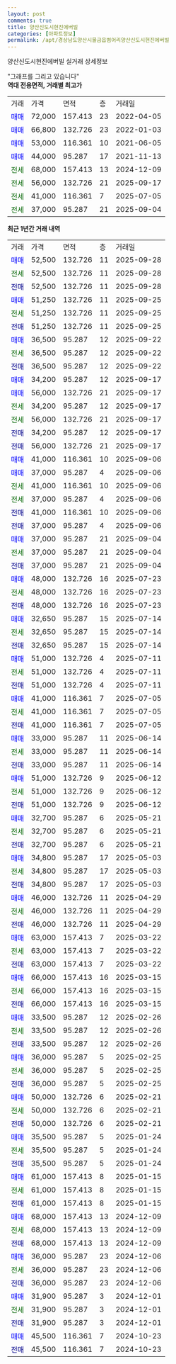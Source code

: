 ```yaml
---
layout: post
comments: true
title: 양산신도시현진에버빌
categories: [아파트정보]
permalink: /apt/경상남도양산시물금읍범어리양산신도시현진에버빌
---
```


양산신도시현진에버빌 실거래 상세정보

<script type="text/javascript">
  google.charts.load('current', {'packages':['line', 'corechart']});
  google.charts.setOnLoadCallback(drawChart);

  function drawChart() {
    var data = new google.visualization.DataTable();
    data.addColumn('date', '거래일');
    data.addColumn('number', "매매");
    data.addColumn('number', "전세");
    data.addColumn('number', "전매");

    data.addRows([[new Date(Date.parse("2025-09-28")), 52500, null, null], [new Date(Date.parse("2025-09-28")), null, 52500, null], [new Date(Date.parse("2025-09-28")), null, null, 52500], [new Date(Date.parse("2025-09-25")), 51250, null, null], [new Date(Date.parse("2025-09-25")), null, 51250, null], [new Date(Date.parse("2025-09-25")), null, null, 51250], [new Date(Date.parse("2025-09-22")), 36500, null, null], [new Date(Date.parse("2025-09-22")), null, 36500, null], [new Date(Date.parse("2025-09-22")), null, null, 36500], [new Date(Date.parse("2025-09-17")), 34200, null, null], [new Date(Date.parse("2025-09-17")), 56000, null, null], [new Date(Date.parse("2025-09-17")), null, 34200, null], [new Date(Date.parse("2025-09-17")), null, 56000, null], [new Date(Date.parse("2025-09-17")), null, null, 34200], [new Date(Date.parse("2025-09-17")), null, null, 56000], [new Date(Date.parse("2025-09-06")), 41000, null, null], [new Date(Date.parse("2025-09-06")), 37000, null, null], [new Date(Date.parse("2025-09-06")), null, 41000, null], [new Date(Date.parse("2025-09-06")), null, 37000, null], [new Date(Date.parse("2025-09-06")), null, null, 41000], [new Date(Date.parse("2025-09-06")), null, null, 37000], [new Date(Date.parse("2025-09-04")), 37000, null, null], [new Date(Date.parse("2025-09-04")), null, 37000, null], [new Date(Date.parse("2025-09-04")), null, null, 37000], [new Date(Date.parse("2025-07-23")), 48000, null, null], [new Date(Date.parse("2025-07-23")), null, 48000, null], [new Date(Date.parse("2025-07-23")), null, null, 48000], [new Date(Date.parse("2025-07-14")), 32650, null, null], [new Date(Date.parse("2025-07-14")), null, 32650, null], [new Date(Date.parse("2025-07-14")), null, null, 32650], [new Date(Date.parse("2025-07-11")), 51000, null, null], [new Date(Date.parse("2025-07-11")), null, 51000, null], [new Date(Date.parse("2025-07-11")), null, null, 51000], [new Date(Date.parse("2025-07-05")), 41000, null, null], [new Date(Date.parse("2025-07-05")), null, 41000, null], [new Date(Date.parse("2025-07-05")), null, null, 41000], [new Date(Date.parse("2025-06-14")), 33000, null, null], [new Date(Date.parse("2025-06-14")), null, 33000, null], [new Date(Date.parse("2025-06-14")), null, null, 33000], [new Date(Date.parse("2025-06-12")), 51000, null, null], [new Date(Date.parse("2025-06-12")), null, 51000, null], [new Date(Date.parse("2025-06-12")), null, null, 51000], [new Date(Date.parse("2025-05-21")), 32700, null, null], [new Date(Date.parse("2025-05-21")), null, 32700, null], [new Date(Date.parse("2025-05-21")), null, null, 32700], [new Date(Date.parse("2025-05-03")), 34800, null, null], [new Date(Date.parse("2025-05-03")), null, 34800, null], [new Date(Date.parse("2025-05-03")), null, null, 34800], [new Date(Date.parse("2025-04-29")), 46000, null, null], [new Date(Date.parse("2025-04-29")), null, 46000, null], [new Date(Date.parse("2025-04-29")), null, null, 46000], [new Date(Date.parse("2025-03-22")), 63000, null, null], [new Date(Date.parse("2025-03-22")), null, 63000, null], [new Date(Date.parse("2025-03-22")), null, null, 63000], [new Date(Date.parse("2025-03-15")), 66000, null, null], [new Date(Date.parse("2025-03-15")), null, 66000, null], [new Date(Date.parse("2025-03-15")), null, null, 66000], [new Date(Date.parse("2025-02-26")), 33500, null, null], [new Date(Date.parse("2025-02-26")), null, 33500, null], [new Date(Date.parse("2025-02-26")), null, null, 33500], [new Date(Date.parse("2025-02-25")), 36000, null, null], [new Date(Date.parse("2025-02-25")), null, 36000, null], [new Date(Date.parse("2025-02-25")), null, null, 36000], [new Date(Date.parse("2025-02-21")), 50000, null, null], [new Date(Date.parse("2025-02-21")), null, 50000, null], [new Date(Date.parse("2025-02-21")), null, null, 50000], [new Date(Date.parse("2025-01-24")), 35500, null, null], [new Date(Date.parse("2025-01-24")), null, 35500, null], [new Date(Date.parse("2025-01-24")), null, null, 35500], [new Date(Date.parse("2025-01-15")), 61000, null, null], [new Date(Date.parse("2025-01-15")), null, 61000, null], [new Date(Date.parse("2025-01-15")), null, null, 61000], [new Date(Date.parse("2024-12-09")), 68000, null, null], [new Date(Date.parse("2024-12-09")), null, 68000, null], [new Date(Date.parse("2024-12-09")), null, null, 68000], [new Date(Date.parse("2024-12-06")), 36000, null, null], [new Date(Date.parse("2024-12-06")), null, 36000, null], [new Date(Date.parse("2024-12-06")), null, null, 36000], [new Date(Date.parse("2024-12-01")), 31900, null, null], [new Date(Date.parse("2024-12-01")), null, 31900, null], [new Date(Date.parse("2024-12-01")), null, null, 31900], [new Date(Date.parse("2024-10-23")), 45500, null, null], [new Date(Date.parse("2024-10-23")), null, null, 45500]]);

    var options = {
      hAxis: {
        format: 'yyyy/MM/dd'
      },    
      lineWidth: 0,
      pointsVisible: true,    
      title: '최근 1년간 유형별 실거래가 분포',
      legend: { position: 'bottom' }
    };

    var formatter = new google.visualization.NumberFormat({pattern:'###,###'} );
    formatter.format(data, 1);
    formatter.format(data, 2);
    
    setTimeout(function() {
        var chart = new google.visualization.LineChart(document.getElementById('columnchart_material'));
        chart.draw(data, (options));
        document.getElementById('loading').style.display = 'none';
    }, 200);
  }
</script>


<div id="loading" style="z-index:20; display: block; margin-left: 0px">"그래프를 그리고 있습니다"</div>
<div id="columnchart_material" style="width: 95%; margin-left: 0px; display: block"></div>
<!-- contents start -->
<b>역대 전용면적, 거래별 최고가</b>
<table class="sortable">
    <tr>
      <td>거래</td>
      <td>가격</td>
      <td>면적</td>
      <td>층</td>
      <td>거래일</td>
    </tr>
        <tr>
          <td><a style="color: blue">매매</a></td>
          <td>72,000</td>
          <td>157.413</td>
          <td>23</td>
          <td>2022-04-05</td>
        </tr>            <tr>
          <td><a style="color: blue">매매</a></td>
          <td>66,800</td>
          <td>132.726</td>
          <td>23</td>
          <td>2022-01-03</td>
        </tr>            <tr>
          <td><a style="color: blue">매매</a></td>
          <td>53,000</td>
          <td>116.361</td>
          <td>10</td>
          <td>2021-06-05</td>
        </tr>            <tr>
          <td><a style="color: blue">매매</a></td>
          <td>44,000</td>
          <td>95.287</td>
          <td>17</td>
          <td>2021-11-13</td>
        </tr>        
        <tr>
              <td><a style="color: darkgreen">전세</a></td>
              <td>68,000</td>
              <td>157.413</td>
              <td>13</td>
              <td>2024-12-09</td>
            </tr>            <tr>
              <td><a style="color: darkgreen">전세</a></td>
              <td>56,000</td>
              <td>132.726</td>
              <td>21</td>
              <td>2025-09-17</td>
            </tr>            <tr>
              <td><a style="color: darkgreen">전세</a></td>
              <td>41,000</td>
              <td>116.361</td>
              <td>7</td>
              <td>2025-07-05</td>
            </tr>            <tr>
              <td><a style="color: darkgreen">전세</a></td>
              <td>37,000</td>
              <td>95.287</td>
              <td>21</td>
              <td>2025-09-04</td>
            </tr>        
    
</table>

<b>최근 1년간 거래 내역</b>

<table class="sortable">
    <tr>
      <td>거래</td>
      <td>가격</td>
      <td>면적</td>
      <td>층</td>
      <td>거래일</td>
    </tr>
    <tr>
      <td><a style="color: blue">매매</a></td>
      <td>52,500</td>
      <td>132.726</td>
      <td>11</td>
      <td>2025-09-28</td>
    </tr>          <tr>
      <td><a style="color: darkgreen">전세</a></td>
      <td>52,500</td>
      <td>132.726</td>
      <td>11</td>
      <td>2025-09-28</td>
    </tr>          <tr>
      <td><a style="color: darkblue">전매</a></td>
      <td>52,500</td>
      <td>132.726</td>
      <td>11</td>
      <td>2025-09-28</td>
    </tr>          <tr>
      <td><a style="color: blue">매매</a></td>
      <td>51,250</td>
      <td>132.726</td>
      <td>11</td>
      <td>2025-09-25</td>
    </tr>          <tr>
      <td><a style="color: darkgreen">전세</a></td>
      <td>51,250</td>
      <td>132.726</td>
      <td>11</td>
      <td>2025-09-25</td>
    </tr>          <tr>
      <td><a style="color: darkblue">전매</a></td>
      <td>51,250</td>
      <td>132.726</td>
      <td>11</td>
      <td>2025-09-25</td>
    </tr>          <tr>
      <td><a style="color: blue">매매</a></td>
      <td>36,500</td>
      <td>95.287</td>
      <td>12</td>
      <td>2025-09-22</td>
    </tr>          <tr>
      <td><a style="color: darkgreen">전세</a></td>
      <td>36,500</td>
      <td>95.287</td>
      <td>12</td>
      <td>2025-09-22</td>
    </tr>          <tr>
      <td><a style="color: darkblue">전매</a></td>
      <td>36,500</td>
      <td>95.287</td>
      <td>12</td>
      <td>2025-09-22</td>
    </tr>          <tr>
      <td><a style="color: blue">매매</a></td>
      <td>34,200</td>
      <td>95.287</td>
      <td>12</td>
      <td>2025-09-17</td>
    </tr>          <tr>
      <td><a style="color: blue">매매</a></td>
      <td>56,000</td>
      <td>132.726</td>
      <td>21</td>
      <td>2025-09-17</td>
    </tr>          <tr>
      <td><a style="color: darkgreen">전세</a></td>
      <td>34,200</td>
      <td>95.287</td>
      <td>12</td>
      <td>2025-09-17</td>
    </tr>          <tr>
      <td><a style="color: darkgreen">전세</a></td>
      <td>56,000</td>
      <td>132.726</td>
      <td>21</td>
      <td>2025-09-17</td>
    </tr>          <tr>
      <td><a style="color: darkblue">전매</a></td>
      <td>34,200</td>
      <td>95.287</td>
      <td>12</td>
      <td>2025-09-17</td>
    </tr>          <tr>
      <td><a style="color: darkblue">전매</a></td>
      <td>56,000</td>
      <td>132.726</td>
      <td>21</td>
      <td>2025-09-17</td>
    </tr>          <tr>
      <td><a style="color: blue">매매</a></td>
      <td>41,000</td>
      <td>116.361</td>
      <td>10</td>
      <td>2025-09-06</td>
    </tr>          <tr>
      <td><a style="color: blue">매매</a></td>
      <td>37,000</td>
      <td>95.287</td>
      <td>4</td>
      <td>2025-09-06</td>
    </tr>          <tr>
      <td><a style="color: darkgreen">전세</a></td>
      <td>41,000</td>
      <td>116.361</td>
      <td>10</td>
      <td>2025-09-06</td>
    </tr>          <tr>
      <td><a style="color: darkgreen">전세</a></td>
      <td>37,000</td>
      <td>95.287</td>
      <td>4</td>
      <td>2025-09-06</td>
    </tr>          <tr>
      <td><a style="color: darkblue">전매</a></td>
      <td>41,000</td>
      <td>116.361</td>
      <td>10</td>
      <td>2025-09-06</td>
    </tr>          <tr>
      <td><a style="color: darkblue">전매</a></td>
      <td>37,000</td>
      <td>95.287</td>
      <td>4</td>
      <td>2025-09-06</td>
    </tr>          <tr>
      <td><a style="color: blue">매매</a></td>
      <td>37,000</td>
      <td>95.287</td>
      <td>21</td>
      <td>2025-09-04</td>
    </tr>          <tr>
      <td><a style="color: darkgreen">전세</a></td>
      <td>37,000</td>
      <td>95.287</td>
      <td>21</td>
      <td>2025-09-04</td>
    </tr>          <tr>
      <td><a style="color: darkblue">전매</a></td>
      <td>37,000</td>
      <td>95.287</td>
      <td>21</td>
      <td>2025-09-04</td>
    </tr>          <tr>
      <td><a style="color: blue">매매</a></td>
      <td>48,000</td>
      <td>132.726</td>
      <td>16</td>
      <td>2025-07-23</td>
    </tr>          <tr>
      <td><a style="color: darkgreen">전세</a></td>
      <td>48,000</td>
      <td>132.726</td>
      <td>16</td>
      <td>2025-07-23</td>
    </tr>          <tr>
      <td><a style="color: darkblue">전매</a></td>
      <td>48,000</td>
      <td>132.726</td>
      <td>16</td>
      <td>2025-07-23</td>
    </tr>          <tr>
      <td><a style="color: blue">매매</a></td>
      <td>32,650</td>
      <td>95.287</td>
      <td>15</td>
      <td>2025-07-14</td>
    </tr>          <tr>
      <td><a style="color: darkgreen">전세</a></td>
      <td>32,650</td>
      <td>95.287</td>
      <td>15</td>
      <td>2025-07-14</td>
    </tr>          <tr>
      <td><a style="color: darkblue">전매</a></td>
      <td>32,650</td>
      <td>95.287</td>
      <td>15</td>
      <td>2025-07-14</td>
    </tr>          <tr>
      <td><a style="color: blue">매매</a></td>
      <td>51,000</td>
      <td>132.726</td>
      <td>4</td>
      <td>2025-07-11</td>
    </tr>          <tr>
      <td><a style="color: darkgreen">전세</a></td>
      <td>51,000</td>
      <td>132.726</td>
      <td>4</td>
      <td>2025-07-11</td>
    </tr>          <tr>
      <td><a style="color: darkblue">전매</a></td>
      <td>51,000</td>
      <td>132.726</td>
      <td>4</td>
      <td>2025-07-11</td>
    </tr>          <tr>
      <td><a style="color: blue">매매</a></td>
      <td>41,000</td>
      <td>116.361</td>
      <td>7</td>
      <td>2025-07-05</td>
    </tr>          <tr>
      <td><a style="color: darkgreen">전세</a></td>
      <td>41,000</td>
      <td>116.361</td>
      <td>7</td>
      <td>2025-07-05</td>
    </tr>          <tr>
      <td><a style="color: darkblue">전매</a></td>
      <td>41,000</td>
      <td>116.361</td>
      <td>7</td>
      <td>2025-07-05</td>
    </tr>          <tr>
      <td><a style="color: blue">매매</a></td>
      <td>33,000</td>
      <td>95.287</td>
      <td>11</td>
      <td>2025-06-14</td>
    </tr>          <tr>
      <td><a style="color: darkgreen">전세</a></td>
      <td>33,000</td>
      <td>95.287</td>
      <td>11</td>
      <td>2025-06-14</td>
    </tr>          <tr>
      <td><a style="color: darkblue">전매</a></td>
      <td>33,000</td>
      <td>95.287</td>
      <td>11</td>
      <td>2025-06-14</td>
    </tr>          <tr>
      <td><a style="color: blue">매매</a></td>
      <td>51,000</td>
      <td>132.726</td>
      <td>9</td>
      <td>2025-06-12</td>
    </tr>          <tr>
      <td><a style="color: darkgreen">전세</a></td>
      <td>51,000</td>
      <td>132.726</td>
      <td>9</td>
      <td>2025-06-12</td>
    </tr>          <tr>
      <td><a style="color: darkblue">전매</a></td>
      <td>51,000</td>
      <td>132.726</td>
      <td>9</td>
      <td>2025-06-12</td>
    </tr>          <tr>
      <td><a style="color: blue">매매</a></td>
      <td>32,700</td>
      <td>95.287</td>
      <td>6</td>
      <td>2025-05-21</td>
    </tr>          <tr>
      <td><a style="color: darkgreen">전세</a></td>
      <td>32,700</td>
      <td>95.287</td>
      <td>6</td>
      <td>2025-05-21</td>
    </tr>          <tr>
      <td><a style="color: darkblue">전매</a></td>
      <td>32,700</td>
      <td>95.287</td>
      <td>6</td>
      <td>2025-05-21</td>
    </tr>          <tr>
      <td><a style="color: blue">매매</a></td>
      <td>34,800</td>
      <td>95.287</td>
      <td>17</td>
      <td>2025-05-03</td>
    </tr>          <tr>
      <td><a style="color: darkgreen">전세</a></td>
      <td>34,800</td>
      <td>95.287</td>
      <td>17</td>
      <td>2025-05-03</td>
    </tr>          <tr>
      <td><a style="color: darkblue">전매</a></td>
      <td>34,800</td>
      <td>95.287</td>
      <td>17</td>
      <td>2025-05-03</td>
    </tr>          <tr>
      <td><a style="color: blue">매매</a></td>
      <td>46,000</td>
      <td>132.726</td>
      <td>11</td>
      <td>2025-04-29</td>
    </tr>          <tr>
      <td><a style="color: darkgreen">전세</a></td>
      <td>46,000</td>
      <td>132.726</td>
      <td>11</td>
      <td>2025-04-29</td>
    </tr>          <tr>
      <td><a style="color: darkblue">전매</a></td>
      <td>46,000</td>
      <td>132.726</td>
      <td>11</td>
      <td>2025-04-29</td>
    </tr>          <tr>
      <td><a style="color: blue">매매</a></td>
      <td>63,000</td>
      <td>157.413</td>
      <td>7</td>
      <td>2025-03-22</td>
    </tr>          <tr>
      <td><a style="color: darkgreen">전세</a></td>
      <td>63,000</td>
      <td>157.413</td>
      <td>7</td>
      <td>2025-03-22</td>
    </tr>          <tr>
      <td><a style="color: darkblue">전매</a></td>
      <td>63,000</td>
      <td>157.413</td>
      <td>7</td>
      <td>2025-03-22</td>
    </tr>          <tr>
      <td><a style="color: blue">매매</a></td>
      <td>66,000</td>
      <td>157.413</td>
      <td>16</td>
      <td>2025-03-15</td>
    </tr>          <tr>
      <td><a style="color: darkgreen">전세</a></td>
      <td>66,000</td>
      <td>157.413</td>
      <td>16</td>
      <td>2025-03-15</td>
    </tr>          <tr>
      <td><a style="color: darkblue">전매</a></td>
      <td>66,000</td>
      <td>157.413</td>
      <td>16</td>
      <td>2025-03-15</td>
    </tr>          <tr>
      <td><a style="color: blue">매매</a></td>
      <td>33,500</td>
      <td>95.287</td>
      <td>12</td>
      <td>2025-02-26</td>
    </tr>          <tr>
      <td><a style="color: darkgreen">전세</a></td>
      <td>33,500</td>
      <td>95.287</td>
      <td>12</td>
      <td>2025-02-26</td>
    </tr>          <tr>
      <td><a style="color: darkblue">전매</a></td>
      <td>33,500</td>
      <td>95.287</td>
      <td>12</td>
      <td>2025-02-26</td>
    </tr>          <tr>
      <td><a style="color: blue">매매</a></td>
      <td>36,000</td>
      <td>95.287</td>
      <td>5</td>
      <td>2025-02-25</td>
    </tr>          <tr>
      <td><a style="color: darkgreen">전세</a></td>
      <td>36,000</td>
      <td>95.287</td>
      <td>5</td>
      <td>2025-02-25</td>
    </tr>          <tr>
      <td><a style="color: darkblue">전매</a></td>
      <td>36,000</td>
      <td>95.287</td>
      <td>5</td>
      <td>2025-02-25</td>
    </tr>          <tr>
      <td><a style="color: blue">매매</a></td>
      <td>50,000</td>
      <td>132.726</td>
      <td>6</td>
      <td>2025-02-21</td>
    </tr>          <tr>
      <td><a style="color: darkgreen">전세</a></td>
      <td>50,000</td>
      <td>132.726</td>
      <td>6</td>
      <td>2025-02-21</td>
    </tr>          <tr>
      <td><a style="color: darkblue">전매</a></td>
      <td>50,000</td>
      <td>132.726</td>
      <td>6</td>
      <td>2025-02-21</td>
    </tr>          <tr>
      <td><a style="color: blue">매매</a></td>
      <td>35,500</td>
      <td>95.287</td>
      <td>5</td>
      <td>2025-01-24</td>
    </tr>          <tr>
      <td><a style="color: darkgreen">전세</a></td>
      <td>35,500</td>
      <td>95.287</td>
      <td>5</td>
      <td>2025-01-24</td>
    </tr>          <tr>
      <td><a style="color: darkblue">전매</a></td>
      <td>35,500</td>
      <td>95.287</td>
      <td>5</td>
      <td>2025-01-24</td>
    </tr>          <tr>
      <td><a style="color: blue">매매</a></td>
      <td>61,000</td>
      <td>157.413</td>
      <td>8</td>
      <td>2025-01-15</td>
    </tr>          <tr>
      <td><a style="color: darkgreen">전세</a></td>
      <td>61,000</td>
      <td>157.413</td>
      <td>8</td>
      <td>2025-01-15</td>
    </tr>          <tr>
      <td><a style="color: darkblue">전매</a></td>
      <td>61,000</td>
      <td>157.413</td>
      <td>8</td>
      <td>2025-01-15</td>
    </tr>          <tr>
      <td><a style="color: blue">매매</a></td>
      <td>68,000</td>
      <td>157.413</td>
      <td>13</td>
      <td>2024-12-09</td>
    </tr>          <tr>
      <td><a style="color: darkgreen">전세</a></td>
      <td>68,000</td>
      <td>157.413</td>
      <td>13</td>
      <td>2024-12-09</td>
    </tr>          <tr>
      <td><a style="color: darkblue">전매</a></td>
      <td>68,000</td>
      <td>157.413</td>
      <td>13</td>
      <td>2024-12-09</td>
    </tr>          <tr>
      <td><a style="color: blue">매매</a></td>
      <td>36,000</td>
      <td>95.287</td>
      <td>23</td>
      <td>2024-12-06</td>
    </tr>          <tr>
      <td><a style="color: darkgreen">전세</a></td>
      <td>36,000</td>
      <td>95.287</td>
      <td>23</td>
      <td>2024-12-06</td>
    </tr>          <tr>
      <td><a style="color: darkblue">전매</a></td>
      <td>36,000</td>
      <td>95.287</td>
      <td>23</td>
      <td>2024-12-06</td>
    </tr>          <tr>
      <td><a style="color: blue">매매</a></td>
      <td>31,900</td>
      <td>95.287</td>
      <td>3</td>
      <td>2024-12-01</td>
    </tr>          <tr>
      <td><a style="color: darkgreen">전세</a></td>
      <td>31,900</td>
      <td>95.287</td>
      <td>3</td>
      <td>2024-12-01</td>
    </tr>          <tr>
      <td><a style="color: darkblue">전매</a></td>
      <td>31,900</td>
      <td>95.287</td>
      <td>3</td>
      <td>2024-12-01</td>
    </tr>          <tr>
      <td><a style="color: blue">매매</a></td>
      <td>45,500</td>
      <td>116.361</td>
      <td>7</td>
      <td>2024-10-23</td>
    </tr>          <tr>
      <td><a style="color: darkblue">전매</a></td>
      <td>45,500</td>
      <td>116.361</td>
      <td>7</td>
      <td>2024-10-23</td>
    </tr>      </table>
<!-- contents end -->    

